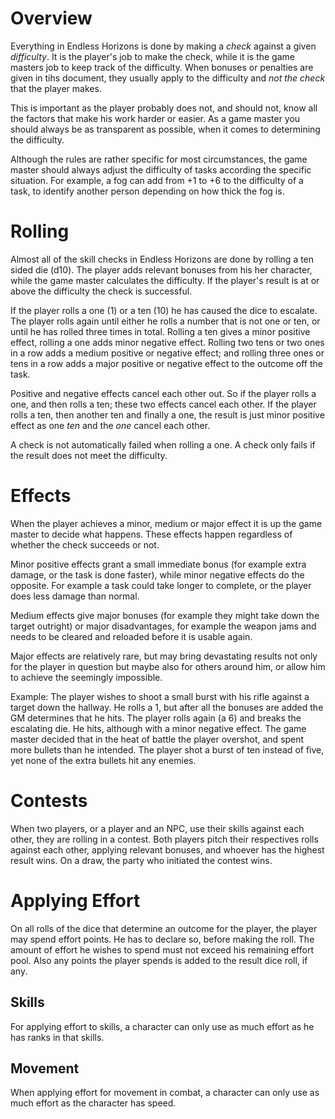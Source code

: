 # Overview

Everything in Endless Horizons is done by making a _check_ against a given
_difficulty_. It is the player's job to make the check, while it is the game
masters job to keep track of the difficulty. When bonuses or penalties are
given in tihs document, they usually apply to the difficulty and _not the check_
that the player makes.

This is important as the player probably does not, and should not, know all
the factors that make his work harder or easier. As a game master you should
always be as transparent as possible, when it comes to determining the
difficulty.

Although the rules are rather specific for most circumstances, the game master
should always adjust the difficulty of tasks according the specific situation.
For example, a fog can add from +1 to +6 to the difficulty of a task, to
identify another person depending on how thick the fog is.

# Rolling

Almost all of the skill checks in Endless Horizons are done by rolling a ten
sided die (d10). The player adds relevant bonuses from his her character,
while the game master calculates the difficulty. If the player's result is
at or above the difficulty the check is successful.

If the player rolls a one (1) or a ten (10) he has caused the dice to escalate.
The player rolls again until either he rolls a number that is not one or ten,
or until he has rolled three times in total. Rolling a ten gives a minor
positive effect, rolling a one adds minor negative effect. Rolling two tens or
two ones in a row adds a medium positive or negative effect; and rolling three
ones or tens in a row adds a major positive or negative effect to the outcome
off the task.

Positive and negative effects cancel each other out. So if the player rolls a
one, and then rolls a ten; these two effects cancel each other. If the player
rolls a ten, then another ten and finally a one, the result is just minor
positive effect as one _ten_ and the _one_ cancel each other.

A check is not automatically failed when rolling a one. A check only fails if
the result does not meet the difficulty.

# Effects

When the player achieves a minor, medium or major effect it is up the game
master to decide what happens. These effects happen regardless of whether the
check succeeds or not.

Minor positive effects grant a small immediate bonus (for example extra
damage, or the task is done faster), while minor negative effects do the
opposite. For example a task could take longer to complete, or the player
does less damage than normal.

Medium effects give major bonuses (for example they might take down the target
outright) or major disadvantages, for example the weapon jams and needs to be
cleared and reloaded before it is usable again.

Major effects are relatively rare, but may bring devastating results not only
for the player in question but maybe also for others around him, or allow him
to achieve the seemingly impossible.

Example: The player wishes to shoot a small burst with his rifle against a
target down the hallway. He rolls a 1, but after all the bonuses are added
the GM determines that he hits. The player rolls again (a 6) and breaks the
escalating die. He hits, although with a minor negative effect. The game
master decided that in the heat of battle the player overshot, and spent
more bullets than he intended. The player shot a burst of ten instead of five,
yet none of the extra bullets hit any enemies.

# Contests

When two players, or a player and an NPC, use their skills against each other,
they are rolling in a contest. Both players pitch their respectives rolls
against each other, applying relevant bonuses, and whoever has the highest
result wins. On a draw, the party who initiated the contest wins.

# Applying Effort

On all rolls of the dice that determine an outcome for the player, the player
may spend effort points. He has to declare so, before making the roll. The amount of effort he wishes to spend must not exceed his remaining effort pool. Also any points the player spends is added to the result dice roll, if any.

## Skills
For applying effort to skills, a character can only use as much effort as he has ranks in that skills.

## Movement
When applying effort for movement in combat, a character can only use as much effort as the character has speed.
